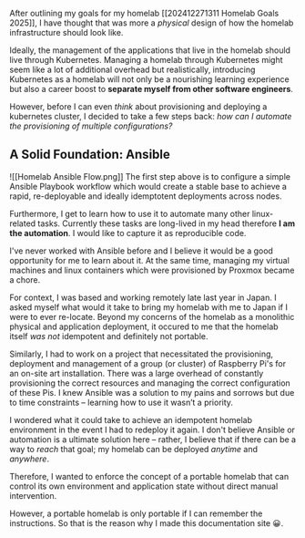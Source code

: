 After outlining my goals for my homelab [[202412271311 Homelab Goals 2025]], I have thought that was more a *physical* design of how the homelab infrastructure should look like.

Ideally, the management of the applications that live in the homelab should live through Kubernetes. Managing a homelab through Kubernetes might seem like a lot of additional overhead but realistically, introducing Kubernetes as a homelab will not only be a nourishing learning experience but also a career boost to **separate myself from other software engineers**.

However, before I can even *think* about provisioning and deploying a kubernetes cluster, I decided to take a few steps back: *how can I automate the provisioning of multiple configurations?*

## A Solid Foundation: Ansible
![[Homelab Ansible Flow.png]]
The first step above is to configure a simple Ansible Playbook workflow which would create a stable base to achieve a rapid, re-deployable and ideally idemptotent deployments across nodes.

Furthermore, I get to learn how to use it to automate many other linux-related tasks. Currently these tasks are long-lived in my head therefore **I am the automation**. I would like to capture it as reproducible code.

I've never worked with Ansible before and I believe it would be a good opportunity for me to learn about it. At the same time, managing my  virtual machines and linux containers which were provisioned by Proxmox became a chore. 

For context,  I was based and working remotely late last year in Japan. I asked myself what would it take to bring my homelab with me to Japan if I were to ever re-locate. Beyond my concerns of the homelab as a monolithic physical and application deployment, it occured to me that the homelab itself *was not* idempotent and definitely not portable. 

Similarly, I had to work on a project that necessitated the provisioning, deployment and management of a group (or cluster) of Raspberry Pi's for an on-site art installation. There was a large overhead of constantly provisioning the correct resources and managing the correct configuration of these Pis. I knew Ansible was a solution to my pains and sorrows but due to time constraints – learning how to use it wasn’t a priority. 

I wondered what it could take to achieve an idempotent homelab environment in the event I had to redeploy it again. I don't believe Ansible or automation is a ultimate solution here – rather, I believe that if there can be a way to *reach* that goal; my homelab can be deployed *anytime* and *anywhere*.

Therefore, I wanted to enforce the concept of a portable homelab that can control its own environment and application state without direct manual intervention. 

However, a portable homelab is only portable if I can remember the instructions. So that is the reason why I made this documentation site 😀.